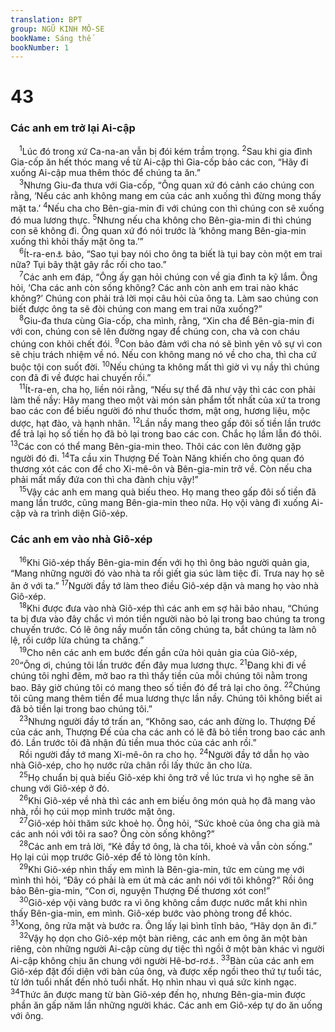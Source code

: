 ```yaml
---
translation: BPT
group: NGŨ KINH MÔ-SE
bookName: Sáng thế 
bookNumber: 1
---
```


<div class="title"><h1>43</h1><h3>Các anh em trở lại Ai-cập</h3></div>
<span class="verse sa_43_1"> <sup>1</sup>Lúc đó trong xứ Ca-na-an vẫn bị đói kém trầm trọng.</span>
<span class="verse sa_43_2"><sup>2</sup>Sau khi gia đình Gia-cốp ăn hết thóc mang về từ Ai-cập thì Gia-cốp bảo các con, “Hãy đi xuống Ai-cập mua thêm thóc để chúng ta ăn.”<br/></span>
<span class="verse sa_43_3"> <sup>3</sup>Nhưng Giu-đa thưa với Gia-cốp, “Ông quan xứ đó cảnh cáo chúng con rằng, ‘Nếu các anh không mang em của các anh xuống thì đừng mong thấy mặt ta.’</span>
<span class="verse sa_43_4"><sup>4</sup>Nếu cha cho Bên-gia-min đi với chúng con thì chúng con sẽ xuống đó mua lương thực.</span>
<span class="verse sa_43_5"><sup>5</sup>Nhưng nếu cha không cho Bên-gia-min đi thì chúng con sẽ không đi. Ông quan xứ đó nói trước là ‘không mang Bên-gia-min xuống thì khỏi thấy mặt ông ta.’”<br/></span>
<span class="verse sa_43_6"> <sup>6</sup>Ít-ra-en<a data-toggle="tooltip" data-placement="bottom" title="Tên khác của Gia-cốp.">⚓</a> bảo, “Sao tụi bay nói cho ông ta biết là tụi bay còn một em trai nữa? Tụi bây thật gây rắc rối cho tao.”<br/></span>
<span class="verse sa_43_7"> <sup>7</sup>Các anh em đáp, “Ông ấy gạn hỏi chúng con về gia đình ta kỹ lắm. Ông hỏi, ‘Cha các anh còn sống không? Các anh còn anh em trai nào khác không?’ Chúng con phải trả lời mọi câu hỏi của ông ta. Làm sao chúng con biết được ông ta sẽ đòi chúng con mang em trai nữa xuống?”<br/></span>
<span class="verse sa_43_8"> <sup>8</sup>Giu-đa thưa cùng Gia-cốp, cha mình, rằng, “Xin cha để Bên-gia-min đi với con, chúng con sẽ lên đường ngay để chúng con, cha và con cháu chúng con khỏi chết đói.</span>
<span class="verse sa_43_9"><sup>9</sup>Con bảo đảm với cha nó sẽ bình yên vô sự vì con sẽ chịu trách nhiệm về nó. Nếu con không mang nó về cho cha, thì cha cứ buộc tội con suốt đời.</span>
<span class="verse sa_43_10"><sup>10</sup>Nếu chúng ta không mất thì giờ vì vụ nầy thì chúng con đã đi về được hai chuyến rồi.”<br/></span>
<span class="verse sa_43_11"> <sup>11</sup>Ít-ra-en, cha họ, liền nói rằng, “Nếu sự thể đã như vậy thì các con phải làm thế nầy: Hãy mang theo một vài món sản phẩm tốt nhất của xứ ta trong bao các con để biếu người đó như thuốc thơm, mật ong, hương liệu, mộc dược, hạt đào, và hạnh nhân.</span>
<span class="verse sa_43_12"><sup>12</sup>Lần nầy mang theo gấp đôi số tiền lần trước để trả lại họ số tiền họ đã bỏ lại trong bao các con. Chắc họ lầm lẫn đó thôi.</span>
<span class="verse sa_43_13"><sup>13</sup>Các con có thể mang Bên-gia-min theo. Thôi các con lên đường gặp người đó đi.</span>
<span class="verse sa_43_14"><sup>14</sup>Ta cầu xin Thượng Đế Toàn Năng khiến cho ông quan đó thương xót các con để cho Xi-mê-ôn và Bên-gia-min trở về. Còn nếu cha phải mất mấy đứa con thì cha đành chịu vậy!”<br/></span>
<span class="verse sa_43_15"> <sup>15</sup>Vậy các anh em mang quà biếu theo. Họ mang theo gấp đôi số tiền đã mang lần trước, cũng mang Bên-gia-min theo nữa. Họ vội vàng đi xuống Ai-cập và ra trình diện Giô-xép.<br/></span>
<div class="title"><h3>Các anh em vào nhà Giô-xép</h3></div>
<span class="verse sa_43_16"> <sup>16</sup>Khi Giô-xép thấy Bên-gia-min đến với họ thì ông bảo người quản gia, “Mang những người đó vào nhà ta rồi giết gia súc làm tiệc đi. Trưa nay họ sẽ ăn ở với ta.”</span>
<span class="verse sa_43_17"><sup>17</sup>Người đầy tớ làm theo điều Giô-xép dặn và mang họ vào nhà Giô-xép.<br/></span>
<span class="verse sa_43_18"> <sup>18</sup>Khi được đưa vào nhà Giô-xép thì các anh em sợ hãi bảo nhau, “Chúng ta bị đưa vào đây chắc vì món tiền người nào bỏ lại trong bao chúng ta trong chuyến trước. Có lẽ ông nầy muốn tấn công chúng ta, bắt chúng ta làm nô lệ, rồi cướp lừa chúng ta chăng.”<br/></span>
<span class="verse sa_43_19"> <sup>19</sup>Cho nên các anh em bước đến gần cửa hỏi quản gia của Giô-xép,</span>
<span class="verse sa_43_20"><sup>20</sup>“Ông ơi, chúng tôi lần trước đến đây mua lương thực.</span>
<span class="verse sa_43_21"><sup>21</sup>Đang khi đi về chúng tôi nghỉ đêm, mở bao ra thì thấy tiền của mỗi chúng tôi nằm trong bao. Bây giờ chúng tôi có mang theo số tiền đó để trả lại cho ông.</span>
<span class="verse sa_43_22"><sup>22</sup>Chúng tôi cũng mang thêm tiền để mua lương thực lần nầy. Chúng tôi không biết ai đã bỏ tiền lại trong bao chúng tôi.”<br/></span>
<span class="verse sa_43_23"> <sup>23</sup>Nhưng người đầy tớ trấn an, “Không sao, các anh đừng lo. Thượng Đế của các anh, Thượng Đế của cha các anh có lẽ đã bỏ tiền trong bao các anh đó. Lần trước tôi đã nhận đủ tiền mua thóc của các anh rồi.”<br/> Rồi người đầy tớ mang Xi-mê-ôn ra cho họ.</span>
<span class="verse sa_43_24"><sup>24</sup>Người đầy tớ dẫn họ vào nhà Giô-xép, cho họ nước rửa chân rồi lấy thức ăn cho lừa.<br/></span>
<span class="verse sa_43_25"> <sup>25</sup>Họ chuẩn bị quà biếu Giô-xép khi ông trở về lúc trưa vì họ nghe sẽ ăn chung với Giô-xép ở đó.<br/></span>
<span class="verse sa_43_26"> <sup>26</sup>Khi Giô-xép về nhà thì các anh em biếu ông món quà họ đã mang vào nhà, rồi họ cúi mọp mình trước mặt ông.<br/></span>
<span class="verse sa_43_27"> <sup>27</sup>Giô-xép hỏi thăm sức khoẻ họ. Ông hỏi, “Sức khoẻ của ông cha già mà các anh nói với tôi ra sao? Ông còn sống không?”<br/></span>
<span class="verse sa_43_28"> <sup>28</sup>Các anh em trả lời, “Kẻ đầy tớ ông, là cha tôi, khoẻ và vẫn còn sống.” Họ lại cúi mọp trước Giô-xép để tỏ lòng tôn kính.<br/></span>
<span class="verse sa_43_29"> <sup>29</sup>Khi Giô-xép nhìn thấy em mình là Bên-gia-min, tức em cùng mẹ với mình thì hỏi, “Đây có phải là em út mà các anh nói với tôi không?” Rồi ông bảo Bên-gia-min, “Con ơi, nguyện Thượng Đế thương xót con!”<br/></span>
<span class="verse sa_43_30"> <sup>30</sup>Giô-xép vội vàng bước ra vì ông không cầm được nước mắt khi nhìn thấy Bên-gia-min, em mình. Giô-xép bước vào phòng trong để khóc.</span>
<span class="verse sa_43_31"><sup>31</sup>Xong, ông rửa mặt và bước ra. Ông lấy lại bình tĩnh bảo, “Hãy dọn ăn đi.”<br/></span>
<span class="verse sa_43_32"> <sup>32</sup>Vậy họ dọn cho Giô-xép một bàn riêng, các anh em ông ăn một bàn riêng, còn những người Ai-cập cùng dự tiệc thì ngồi ở một bàn khác vì người Ai-cập không chịu ăn chung với người Hê-bơ-rơ<a data-toggle="tooltip" data-placement="bottom" title="Người Ai-cập không chịu ăn chung với người Hê-bơ-rơ là những người làm nghề chăn cừu cho nên họ ăn thịt bò, thịt cừu, thịt dê mà người Ai-cập cho rằng các con thú đó tiêu biểu cho một số vị thần của họ. Xem Sáng 46:34.">⚓</a>.</span>
<span class="verse sa_43_33"><sup>33</sup>Bàn của các anh em Giô-xép đặt đối diện với bàn của ông, và được xếp ngồi theo thứ tự tuổi tác, từ lớn tuổi nhất đến nhỏ tuổi nhất. Họ nhìn nhau vì quá sức kinh ngạc.</span>
<span class="verse sa_43_34"><sup>34</sup>Thức ăn được mang từ bàn Giô-xép đến họ, nhưng Bên-gia-min được phần ăn gấp năm lần những người khác. Các anh em Giô-xép tự do ăn uống với ông.<br/></span>
